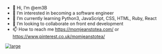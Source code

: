 - 👋 Hi, I’m @em3B
- 👀 I’m interested in becoming a software engineer
- 🌱 I’m currently learning Python3, JavaScript, CSS, HTML, Ruby, React
- 💞️ I’m looking to collaborate on front end development 
- 📫 How to reach me https://momjeanstotea.com/ or https://www.pinterest.co.uk/momjeanstotea/

[![large](https://user-images.githubusercontent.com/74742934/160709165-c6b7f407-910d-408b-85b4-6a5490b75649.svg)](https://www.codewars.com/users/em3B/badges/large)


<!---
em3B/em3B is a ✨ special ✨ repository because its `README.md` (this file) appears on your GitHub profile.
You can click the Preview link to take a look at your changes.
--->
